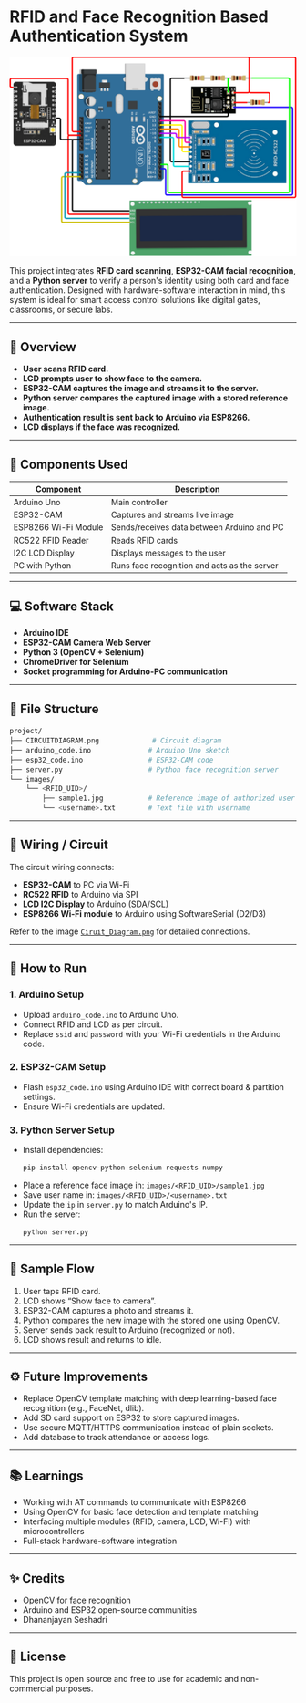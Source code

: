 # RFID and Face Recognition Based Authentication System

![System Circuit](./Circuit_Diagram.png)

This project integrates **RFID card scanning**, **ESP32-CAM facial recognition**, and a **Python server** to verify a person's identity using both card and face authentication. Designed with hardware-software interaction in mind, this system is ideal for smart access control solutions like digital gates, classrooms, or secure labs.

---

## 🧠 Overview

- **User scans RFID card.**
- **LCD prompts user to show face to the camera.**
- **ESP32-CAM captures the image and streams it to the server.**
- **Python server compares the captured image with a stored reference image.**
- **Authentication result is sent back to Arduino via ESP8266.**
- **LCD displays if the face was recognized.**

---

## 🔧 Components Used

| Component         | Description                      |
|------------------|----------------------------------|
| Arduino Uno       | Main controller                  |
| ESP32-CAM         | Captures and streams live image  |
| ESP8266 Wi-Fi Module | Sends/receives data between Arduino and PC |
| RC522 RFID Reader | Reads RFID cards                 |
| I2C LCD Display   | Displays messages to the user    |
| PC with Python    | Runs face recognition and acts as the server |

---

## 💻 Software Stack

- **Arduino IDE**
- **ESP32-CAM Camera Web Server**
- **Python 3 (OpenCV + Selenium)**
- **ChromeDriver for Selenium**
- **Socket programming for Arduino-PC communication**

---

## 📁 File Structure

```bash
project/
├── CIRCUITDIAGRAM.png             # Circuit diagram
├── arduino_code.ino              # Arduino Uno sketch
├── esp32_code.ino                # ESP32-CAM code
├── server.py                     # Python face recognition server
└── images/
    └── <RFID_UID>/
        ├── sample1.jpg           # Reference image of authorized user
        └── <username>.txt        # Text file with username
```

---

## 🔌 Wiring / Circuit

The circuit wiring connects:

- **ESP32-CAM** to PC via Wi-Fi  
- **RC522 RFID** to Arduino via SPI  
- **LCD I2C Display** to Arduino (SDA/SCL)  
- **ESP8266 Wi-Fi module** to Arduino using SoftwareSerial (D2/D3)  

Refer to the image [`Ciruit_Diagram.png`](./Ciruit_Diagram.png) for detailed connections.

---

## 🚀 How to Run

### 1. Arduino Setup
- Upload `arduino_code.ino` to Arduino Uno.
- Connect RFID and LCD as per circuit.
- Replace `ssid` and `password` with your Wi-Fi credentials in the Arduino code.

### 2. ESP32-CAM Setup
- Flash `esp32_code.ino` using Arduino IDE with correct board & partition settings.
- Ensure Wi-Fi credentials are updated.

### 3. Python Server Setup
- Install dependencies:
  ```bash
  pip install opencv-python selenium requests numpy
  ```
- Place a reference face image in: `images/<RFID_UID>/sample1.jpg`
- Save user name in: `images/<RFID_UID>/<username>.txt`
- Update the `ip` in `server.py` to match Arduino's IP.
- Run the server:
  ```bash
  python server.py
  ```

---

## 🧪 Sample Flow

1. User taps RFID card.
2. LCD shows “Show face to camera”.
3. ESP32-CAM captures a photo and streams it.
4. Python compares the new image with the stored one using OpenCV.
5. Server sends back result to Arduino (recognized or not).
6. LCD shows result and returns to idle.

---

## ⚙️ Future Improvements

- Replace OpenCV template matching with deep learning-based face recognition (e.g., FaceNet, dlib).
- Add SD card support on ESP32 to store captured images.
- Use secure MQTT/HTTPS communication instead of plain sockets.
- Add database to track attendance or access logs.

---

## 📚 Learnings

- Working with AT commands to communicate with ESP8266
- Using OpenCV for basic face detection and template matching
- Interfacing multiple modules (RFID, camera, LCD, Wi-Fi) with microcontrollers
- Full-stack hardware-software integration

---

## ✨ Credits

- OpenCV for face recognition  
- Arduino and ESP32 open-source communities  
- Dhananjayan Seshadri

---

## 📝 License

This project is open source and free to use for academic and non-commercial purposes.
